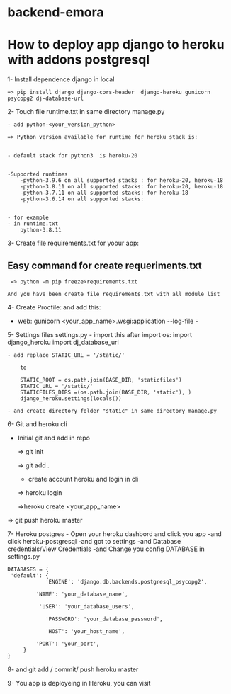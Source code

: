 # backend-emora

# How to deploy app django to heroku with addons postgresql




1- Install dependence django in local

	=> pip install django django-cors-header  django-heroku gunicorn psycopg2 dj-database-url

2- Touch file runtime.txt in same directory manage.py

	- add python-<your_version_python>
	
	=> Python version available for runtime for heroku stack is: 
	
	
	- default stack for python3  is heroku-20
	
	
	-Supported runtimes
		-python-3.9.6 on all supported stacks : for heroku-20, heroku-18
		-python-3.8.11 on all supported stacks: for heroku-20, heroku-18
		-python-3.7.11 on all supported stacks: for heroku-18
		-python-3.6.14 on all supported stacks:


	- for example
	- in runtime.txt
		python-3.8.11
3- Create file requirements.txt for yoour app:
	
  Easy command for create requeriments.txt
  - 
	 => python -m pip freeze>requirements.txt
   
	And you have been create file requirements.txt with all module list 
  
4- Create Procfile:
	and add this: 
  
  - web: gunicorn <your_app_name>.wsgi:application --log-file -

5- Settings files settings.py
	- import this after import os: 
		import django_heroku
		import dj_database_url

	- add replace STATIC_URL = '/static/'

		to

		STATIC_ROOT = os.path.join(BASE_DIR, 'staticfiles')
		STATIC_URL = '/static/'
		STATICFILES_DIRS =(os.path.join(BASE_DIR, 'static'), )
		django_heroku.settings(locals())

	- and create directory folder "static" in same directory manage.py

6- Git and heroku cli
	 
   
  - Initial git and add in repo
  
    => git init

    => git add .

 
	- create account heroku and login in cli
  
    => heroku login
    
    =>heroku create <your_app_name>
     
=> git push heroku master


7- Heroku postgres
	- Open your heroku dashbord and click you app
		-and click heroku-postgresql
		-and got to settings
		-and Database credentials/View Credentials
		-and Change you config DATABASE in settings.py

	DATABASES = {
   	 'default': {
        		'ENGINE': 'django.db.backends.postgresql_psycopg2',

       		 'NAME': 'your_database_name',

      		  'USER': 'your_database_users',

        		'PASSWORD': 'your_database_password',

        		'HOST': 'your_host_name',

       		 'PORT': 'your_port',
   		 }
	}


8- and git add / commit/ push heroku master

9- You app is deployeing in Heroku, you can visit 







